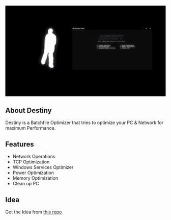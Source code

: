 <p align="center">
   <img src="https://github.com/mccts/Destiny/blob/main/images/preview.png">
</p> 

## About Destiny
Destiny is a Batchfile Optimizer that tries to optimize your PC & Network for maximum Performance.

## Features
- Network Operations
- TCP Optimization
- Windows Services Optimizer
- Power Optimization
- Memory Optimization
- Clean up PC

## Idea
Got the Idea from [this repo](https://github.com/buxh/ZER0-Batch-Optimizer)
